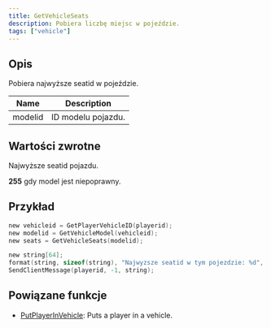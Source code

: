 ```yaml
---
title: GetVehicleSeats
description: Pobiera liczbę miejsc w pojeździe.
tags: ["vehicle"]
---
```


<VersionWarn version='omp v1.1.0.2612' />

## Opis

Pobiera najwyższe seatid w pojeździe.

| Name      | Description        |
| --------- | ------------------ |
| modelid | ID modelu pojazdu. |

## Wartości zwrotne

Najwyższe seatid pojazdu.

**255** gdy model jest niepoprawny.

## Przykład

```c
new vehicleid = GetPlayerVehicleID(playerid);
new modelid = GetVehicleModel(vehicleid);
new seats = GetVehicleSeats(modelid);

new string[64];
format(string, sizeof(string), "Najwyzsze seatid w tym pojezdzie: %d", seats);
SendClientMessage(playerid, -1, string);
```

## Powiązane funkcje

- [PutPlayerInVehicle](PutPlayerInVehicle): Puts a player in a vehicle.
